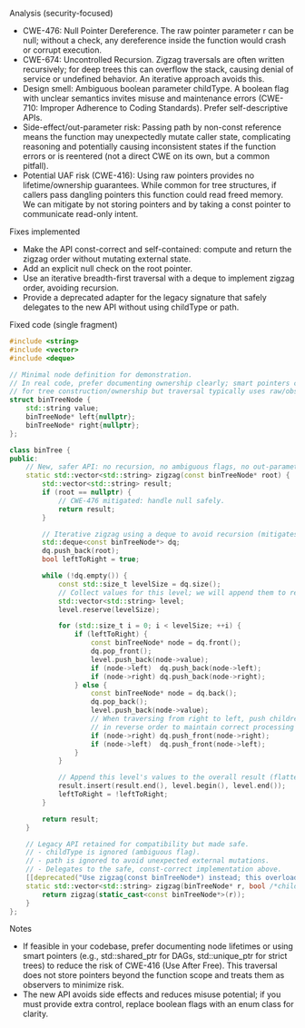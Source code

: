 Analysis (security-focused)
- CWE-476: Null Pointer Dereference. The raw pointer parameter r can be null; without a check, any dereference inside the function would crash or corrupt execution.
- CWE-674: Uncontrolled Recursion. Zigzag traversals are often written recursively; for deep trees this can overflow the stack, causing denial of service or undefined behavior. An iterative approach avoids this.
- Design smell: Ambiguous boolean parameter childType. A boolean flag with unclear semantics invites misuse and maintenance errors (CWE-710: Improper Adherence to Coding Standards). Prefer self-descriptive APIs.
- Side-effect/out-parameter risk: Passing path by non-const reference means the function may unexpectedly mutate caller state, complicating reasoning and potentially causing inconsistent states if the function errors or is reentered (not a direct CWE on its own, but a common pitfall).
- Potential UAF risk (CWE-416): Using raw pointers provides no lifetime/ownership guarantees. While common for tree structures, if callers pass dangling pointers this function could read freed memory. We can mitigate by not storing pointers and by taking a const pointer to communicate read-only intent.

Fixes implemented
- Make the API const-correct and self-contained: compute and return the zigzag order without mutating external state.
- Add an explicit null check on the root pointer.
- Use an iterative breadth-first traversal with a deque to implement zigzag order, avoiding recursion.
- Provide a deprecated adapter for the legacy signature that safely delegates to the new API without using childType or path.

Fixed code (single fragment)
```cpp
#include <string>
#include <vector>
#include <deque>

// Minimal node definition for demonstration.
// In real code, prefer documenting ownership clearly; smart pointers can be used
// for tree construction/ownership but traversal typically uses raw/observer pointers.
struct binTreeNode {
    std::string value;
    binTreeNode* left{nullptr};
    binTreeNode* right{nullptr};
};

class binTree {
public:
    // New, safer API: no recursion, no ambiguous flags, no out-parameters.
    static std::vector<std::string> zigzag(const binTreeNode* root) {
        std::vector<std::string> result;
        if (root == nullptr) {
            // CWE-476 mitigated: handle null safely.
            return result;
        }

        // Iterative zigzag using a deque to avoid recursion (mitigates CWE-674).
        std::deque<const binTreeNode*> dq;
        dq.push_back(root);
        bool leftToRight = true;

        while (!dq.empty()) {
            const std::size_t levelSize = dq.size();
            // Collect values for this level; we will append them to result.
            std::vector<std::string> level;
            level.reserve(levelSize);

            for (std::size_t i = 0; i < levelSize; ++i) {
                if (leftToRight) {
                    const binTreeNode* node = dq.front();
                    dq.pop_front();
                    level.push_back(node->value);
                    if (node->left)  dq.push_back(node->left);
                    if (node->right) dq.push_back(node->right);
                } else {
                    const binTreeNode* node = dq.back();
                    dq.pop_back();
                    level.push_back(node->value);
                    // When traversing from right to left, push children to the front
                    // in reverse order to maintain correct processing next iteration.
                    if (node->right) dq.push_front(node->right);
                    if (node->left)  dq.push_front(node->left);
                }
            }

            // Append this level's values to the overall result (flattened order).
            result.insert(result.end(), level.begin(), level.end());
            leftToRight = !leftToRight;
        }

        return result;
    }

    // Legacy API retained for compatibility but made safe.
    // - childType is ignored (ambiguous flag).
    // - path is ignored to avoid unexpected external mutations.
    // - Delegates to the safe, const-correct implementation above.
    [[deprecated("Use zigzag(const binTreeNode*) instead; this overload ignores childType and path")]]
    static std::vector<std::string> zigzag(binTreeNode* r, bool /*childType*/, std::vector<std::string>& /*path*/) {
        return zigzag(static_cast<const binTreeNode*>(r));
    }
};
```

Notes
- If feasible in your codebase, prefer documenting node lifetimes or using smart pointers (e.g., std::shared_ptr for DAGs, std::unique_ptr for strict trees) to reduce the risk of CWE-416 (Use After Free). This traversal does not store pointers beyond the function scope and treats them as observers to minimize risk.
- The new API avoids side effects and reduces misuse potential; if you must provide extra control, replace boolean flags with an enum class for clarity.